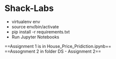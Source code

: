 # Shack-Labs

  - virtualenv env
  - source env/bin/activate
  - pip install -r requirements.txt
  - Run Jupyter Notebooks

 ==Assignment 1 is in House_Price_Pridiction.ipynb== <br/>
 ==Assognment 2 in folder DS - Assignment 2==
